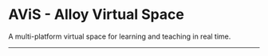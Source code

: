 # AViS - Alloy Virtual Space
A multi-platform virtual space for learning and teaching in real time.

---
